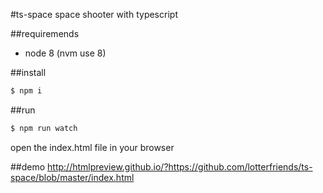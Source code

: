 #ts-space
space shooter with typescript

##requiremends 
- node 8 (nvm use 8)

##install 
```bash
$ npm i
```
##run
```bash
$ npm run watch
```
open the index.html file in your browser

##demo 
http://htmlpreview.github.io/?https://github.com/lotterfriends/ts-space/blob/master/index.html